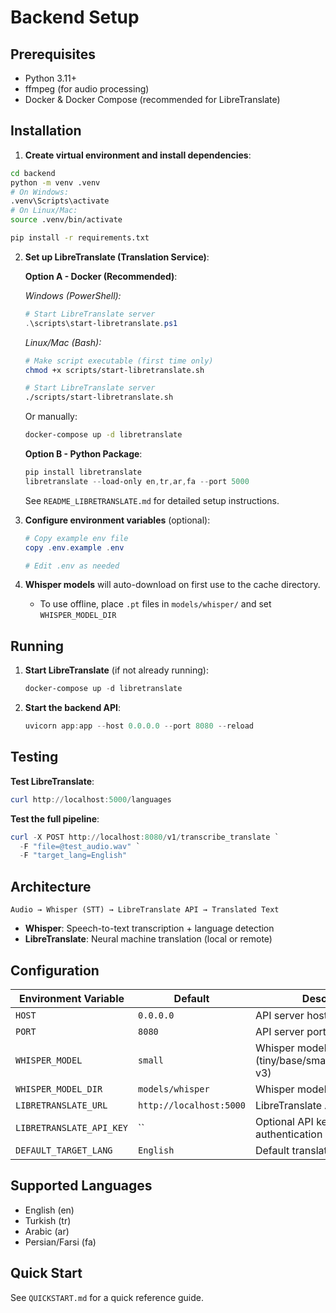 # Backend Setup

## Prerequisites
- Python 3.11+
- ffmpeg (for audio processing)
- Docker & Docker Compose (recommended for LibreTranslate)

## Installation

1. **Create virtual environment and install dependencies**:
```bash
cd backend
python -m venv .venv
# On Windows:
.venv\Scripts\activate
# On Linux/Mac:
source .venv/bin/activate

pip install -r requirements.txt
```

2. **Set up LibreTranslate (Translation Service)**:

   **Option A - Docker (Recommended)**:
   
   *Windows (PowerShell):*
   ```powershell
   # Start LibreTranslate server
   .\scripts\start-libretranslate.ps1
   ```
   
   *Linux/Mac (Bash):*
   ```bash
   # Make script executable (first time only)
   chmod +x scripts/start-libretranslate.sh
   
   # Start LibreTranslate server
   ./scripts/start-libretranslate.sh
   ```
   
   Or manually:
   ```bash
   docker-compose up -d libretranslate
   ```
   
   **Option B - Python Package**:
   ```powershell
   pip install libretranslate
   libretranslate --load-only en,tr,ar,fa --port 5000
   ```
   
   See `README_LIBRETRANSLATE.md` for detailed setup instructions.

3. **Configure environment variables** (optional):
   ```powershell
   # Copy example env file
   copy .env.example .env
   
   # Edit .env as needed
   ```

4. **Whisper models** will auto-download on first use to the cache directory.
   - To use offline, place `.pt` files in `models/whisper/` and set `WHISPER_MODEL_DIR`

## Running

1. **Start LibreTranslate** (if not already running):
   ```powershell
   docker-compose up -d libretranslate
   ```

2. **Start the backend API**:
   ```powershell
   uvicorn app:app --host 0.0.0.0 --port 8080 --reload
   ```

## Testing

**Test LibreTranslate**:
```powershell
curl http://localhost:5000/languages
```

**Test the full pipeline**:
```powershell
curl -X POST http://localhost:8080/v1/transcribe_translate `
  -F "file=@test_audio.wav" `
  -F "target_lang=English"
```

## Architecture

```
Audio → Whisper (STT) → LibreTranslate API → Translated Text
```

- **Whisper**: Speech-to-text transcription + language detection
- **LibreTranslate**: Neural machine translation (local or remote)

## Configuration

| Environment Variable | Default | Description |
|---------------------|---------|-------------|
| `HOST` | `0.0.0.0` | API server host |
| `PORT` | `8080` | API server port |
| `WHISPER_MODEL` | `small` | Whisper model size (tiny/base/small/medium/large-v3) |
| `WHISPER_MODEL_DIR` | `models/whisper` | Whisper models directory |
| `LIBRETRANSLATE_URL` | `http://localhost:5000` | LibreTranslate API endpoint |
| `LIBRETRANSLATE_API_KEY` | `` | Optional API key for authentication |
| `DEFAULT_TARGET_LANG` | `English` | Default translation target |

## Supported Languages

- English (en)
- Turkish (tr)
- Arabic (ar)
- Persian/Farsi (fa)

## Quick Start

See `QUICKSTART.md` for a quick reference guide.
